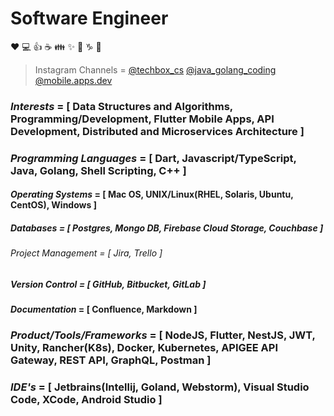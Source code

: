 # Software Engineer

:heart: :computer: :+1: :coffee: :family: :sparkles: :thinking: :capricorn: :metal:

<!---
>Udemy Course Author = <a href="https://www.udemy.com/course/go-api-development/?couponCode=3679F402160D72A10115" target="_blank">GO API Development</a>
--->

>Instagram Channels = [@techbox_cs](https://www.instagram.com/techbox_cs/) [@java_golang_coding](https://www.instagram.com/java_golang_coding/) [@mobile.apps.dev](https://www.instagram.com/mobile.apps.dev/)

### *Interests* = [ Data Structures and Algorithms, Programming/Development, Flutter Mobile Apps, API Development, Distributed and Microservices Architecture ]
### *Programming Languages* = [ Dart, Javascript/TypeScript, Java, Golang, Shell Scripting, C++ ]
#### *Operating Systems* = [ Mac OS, UNIX/Linux(RHEL, Solaris, Ubuntu, CentOS), Windows ]
##### *Databases* = [ Postgres, Mongo DB, Firebase Cloud Storage, Couchbase ]
###### *Project Management* = [ Jira, Trello ]
##### *Version Control* = [ GitHub, Bitbucket, GitLab ]
#### *Documentation* = [ Confluence, Markdown ]
### *Product/Tools/Frameworks* = [ NodeJS, Flutter, NestJS, JWT, Unity, Rancher(K8s), Docker, Kubernetes, APIGEE API Gateway, REST API, GraphQL, Postman ]
### *IDE's* = [ Jetbrains(Intellij, Goland, Webstorm), Visual Studio Code, XCode, Android Studio ]


